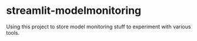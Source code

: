 # streamlit-modelmonitoring
Using this project to store model monitoring stuff to experiment with various tools.
